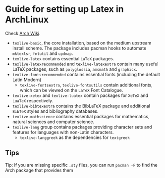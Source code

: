 # Guide for setting up Latex in ArchLinux

Check [Arch Wiki](https://wiki.archlinux.org/title/TeX_Live).

- `texlive-basic`, the core installation, based on the medium upstream install scheme. The package includes pacman hooks to automate `mktexlsr`, `fmtutil` and `updmap`.
- `texlive-latex` contains essential `LaTeX` packages.
- `texlive-latexrecommended` and `texlive-latexextra` contain many useful LaTeX packages, such as `polyglossia`, `amsmath` and `graphicx`.
- `texlive-fontsrecommended` contains essential fonts (including the default Latin Modern)
  - `texlive-fontsextra`, `texlive-fontsutils` contain additional fonts, which can be viewed on the `LaTeX` Font Catalogue.
- `texlive-xetex` and `texlive-luatex` contain packages for `XeTeX` and `LuaTeX` respectively.
- `texlive-bibtexextra` contains the BibLaTeX package and additional `BibTeX` styles and bibliography databases.
- `texlive-mathscience` contains essential packages for mathematics, natural sciences and computer science.
- `texlive-lang` group contains packages providing character sets and features for languages with non-Latin characters.
  - `texlive-langgreek` as the dependencies for `textgreek`

## Tips
Tip: If you are missing specific `.sty` files, you can run `pacman -F` to find the Arch package that provides them
